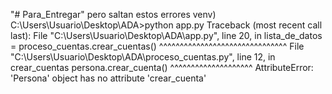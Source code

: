 "# Para_Entregar"  pero saltan estos errores
venv) C:\Users\Usuario\Desktop\ADA>python app.py
Traceback (most recent call last):
  File "C:\Users\Usuario\Desktop\ADA\app.py", line 20, in <module>
    lista_de_datos = proceso_cuentas.crear_cuentas()
                     ^^^^^^^^^^^^^^^^^^^^^^^^^^^^^^^
  File "C:\Users\Usuario\Desktop\ADA\proceso_cuentas.py", line 12, in crear_cuentas
    persona.crear_cuenta()
    ^^^^^^^^^^^^^^^^^^^^
AttributeError: 'Persona' object has no attribute 'crear_cuenta'